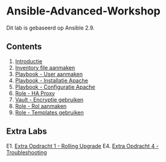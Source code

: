 # Ansible-Advanced-Workshop
Dit lab is gebaseerd op Ansible 2.9.

## Contents

1. [Introductie](01_NL_introduction.md)
2. [Inventory file aanmaken](02_NL_inventory.md)
3. [Playbook - User aanmaken](03_NL_playbook_user.md)
4. [Playbook - Installatie Apache](04_NL_playbook_apache_installation.md)
5. [Playbook - Configuratie Apache](05_NL_playbook_apache_configuration.md)
6. [Role - HA Proxy](06_NL_role_haproxy.md)
7. [Vault - Encryptie gebruiken](07_NL_vault.md)
8. [Role - Rol aanmaken](08_NL_role_create.md)
9. [Role - Templates gebruiken](09_NL_templates.md)

## Extra Labs

E1. [Extra Opdracht 1 - Rolling Upgrade](E1_NL_rolling_updates.md)
E4. [Extra Opdracht 4 - Troubleshooting](E4_NL_Troubleshooting.md)




